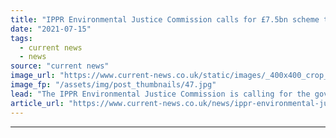 ```yaml
---
title: "IPPR Environmental Justice Commission calls for £7.5bn scheme to support low carbon heat and transport"
date: "2021-07-15"
tags: 
  - current news
  - news
source: "current news"
image_url: "https://www.current-news.co.uk/static/images/_400x400_crop_center-center/Daikin-Altherma-heat-pump-Image-Dailkin.jpg"
image_fp: "/assets/img/post_thumbnails/47.jpg"
lead: "​The IPPR Environmental Justice Commission is calling for the government to introduce a variety of new measures to create a fair transition that puts people at the heart."
article_url: "https://www.current-news.co.uk/news/ippr-environmental-justice-commission-calls-for-7-5bn-scheme-to-support-low-carbon-heat-and-transport?utm_source=rss-feeds&utm_medium=rss&utm_campaign=rss"
---
```


---
